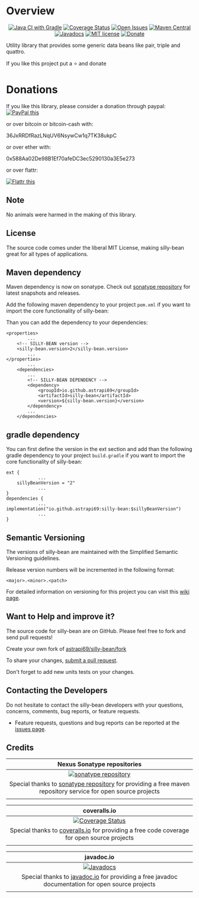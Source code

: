 # Overview

<div style="text-align: center">

[![Java CI with Gradle](https://github.com/astrapi69/silly-bean/actions/workflows/gradle.yml/badge.svg)](https://github.com/astrapi69/silly-bean/actions/workflows/gradle.yml)
[![Coverage Status](https://codecov.io/gh/astrapi69/silly-bean/branch/develop/graph/badge.svg)](https://codecov.io/gh/astrapi69/silly-bean)
[![Open Issues](https://img.shields.io/github/issues/astrapi69/silly-bean.svg?style=flat)](https://github.com/astrapi69/silly-bean/issues)
[![Maven Central](https://maven-badges.herokuapp.com/maven-central/io.github.astrapi69/silly-bean/badge.svg)](https://maven-badges.herokuapp.com/maven-central/io.github.astrapi69/silly-bean)
[![Javadocs](http://www.javadoc.io/badge/io.github.astrapi69/silly-bean.svg)](http://www.javadoc.io/doc/io.github.astrapi69/silly-bean)
[![MIT license](http://img.shields.io/badge/license-MIT-brightgreen.svg?style=flat)](http://opensource.org/licenses/MIT)
[![Donate](https://img.shields.io/badge/donate-❤-ff2244.svg)](https://www.paypal.com/cgi-bin/webscr?cmd=_s-xclick&hosted_button_id=GVBTWLRAZ7HB8)

</div>

Utility library that provides some generic data beans like pair, triple and quattro.

If you like this project put a ⭐ and donate

# Donations

If you like this library, please consider a donation through paypal: <a href="https://www.paypal.com/cgi-bin/webscr?cmd=_s-xclick&hosted_button_id=MJ7V43GU2H386" target="_blank">
<img src="https://www.paypalobjects.com/en_US/GB/i/btn/btn_donateCC_LG.gif" alt="PayPal this" title="PayPal – The safer, easier way to pay online!" border="0" />
</a>

or over bitcoin or bitcoin-cash with:

36JxRRDfRazLNqUV6NsywCw1q7TK38ukpC

or over ether with:

0x588Aa02De98B1Ef70afeDC3ec5290130a3E5e273

or over flattr:

<a href="http://flattr.com/thing/4067696/astrapi69silly-bean-on-GitHub" target="_blank">
<img src="http://api.flattr.com/button/flattr-badge-large.png" alt="Flattr this" title="Flattr this" border="0" />
</a>

## Note

No animals were harmed in the making of this library.

## License

The source code comes under the liberal MIT License, making silly-bean great for all types of applications.

## Maven dependency

Maven dependency is now on sonatype.
Check out [sonatype repository](https://oss.sonatype.org/index.html#nexus-search;gav~io.github.astrapi69~silly-bean~~~) for latest snapshots and releases.

Add the following maven dependency to your project `pom.xml` if you want to import the core functionality of silly-bean:

Than you can add the dependency to your dependencies:

    <properties>
            ...
        <!-- SILLY-BEAN version -->
        <silly-bean.version>2</silly-bean.version>
            ...
    </properties>
            ...
        <dependencies>
            ...
            <!-- SILLY-BEAN DEPENDENCY -->
            <dependency>
                <groupId>io.github.astrapi69</groupId>
                <artifactId>silly-bean</artifactId>
                <version>${silly-bean.version}</version>
            </dependency>
            ...
        </dependencies>


## gradle dependency

You can first define the version in the ext section and add than the following gradle dependency to your project `build.gradle` if you want to import the core functionality of silly-bean:

```
ext {
            ...
    sillyBeanVersion = "2"
            ...
}
dependencies {
            ...
implementation("io.github.astrapi69:silly-bean:$sillyBeanVersion")
            ...
}
```

## Semantic Versioning

The versions of silly-bean are maintained with the Simplified Semantic Versioning guidelines.

Release version numbers will be incremented in the following format:

`<major>.<minor>.<patch>`

For detailed information on versioning for this project you can visit this [wiki page](https://github.com/lightblueseas/mvn-parent-projects/wiki/Simplified-Semantic-Versioning).

## Want to Help and improve it? ###

The source code for silly-bean are on GitHub. Please feel free to fork and send pull requests!

Create your own fork of [astrapi69/silly-bean/fork](https://github.com/astrapi69/silly-bean/fork)

To share your changes, [submit a pull request](https://github.com/astrapi69/silly-bean/pull/new/develop).

Don't forget to add new units tests on your changes.

## Contacting the Developers

Do not hesitate to contact the silly-bean developers with your questions, concerns, comments, bug reports, or feature requests.
- Feature requests, questions and bug reports can be reported at the [issues page](https://github.com/astrapi69/silly-bean/issues).

## Credits

|**Nexus Sonatype repositories**|
|     :---:      |
|[![sonatype repository](https://img.shields.io/nexus/r/https/oss.sonatype.org/io.github.astrapi69/silly-bean.svg?style=for-the-badge)](https://oss.sonatype.org/index.html#nexus-search;gav~io.github.astrapi69~silly-bean~~~)|
|Special thanks to [sonatype repository](https://www.sonatype.com) for providing a free maven repository service for open source projects|
|     <img width=1000/>     |

|**coveralls.io**|
|     :---:      |
|[![Coverage Status](https://coveralls.io/repos/github/astrapi69/silly-bean/badge.svg?branch=develop)](https://coveralls.io/github/astrapi69/silly-bean?branch=develop)|
|Special thanks to [coveralls.io](https://coveralls.io) for providing a free code coverage for open source projects|
|     <img width=1000/>     |

|**javadoc.io**|
|     :---:      |
|[![Javadocs](http://www.javadoc.io/badge/io.github.astrapi69/silly-bean.svg)](http://www.javadoc.io/doc/io.github.astrapi69/silly-bean)|
|Special thanks to [javadoc.io](http://www.javadoc.io) for providing a free javadoc documentation for open source projects|
|     <img width=1000/>     |
